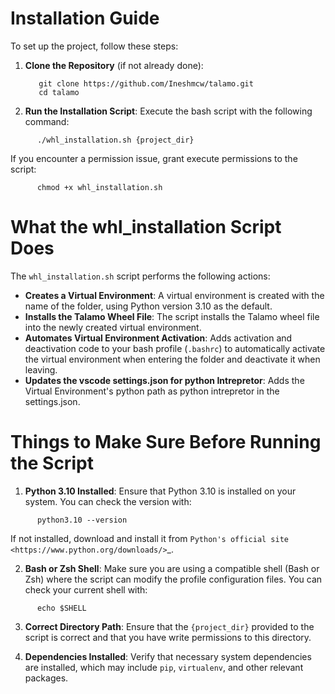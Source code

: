 
Installation Guide
==================

To set up the project, follow these steps:

1. **Clone the Repository** (if not already done):
   ```
      git clone https://github.com/Ineshmcw/talamo.git
      cd talamo
   ```

3. **Run the Installation Script**:
   Execute the bash script with the following command:
```
      ./whl_installation.sh {project_dir}
```

   If you encounter a permission issue, grant execute permissions to the script:
```
      chmod +x whl_installation.sh
```

What the whl_installation Script Does
====================

The `whl_installation.sh` script performs the following actions:

- **Creates a Virtual Environment**: A virtual environment is created with the name of the folder, using Python version 3.10 as the default.
- **Installs the Talamo Wheel File**: The script installs the Talamo wheel file into the newly created virtual environment.
- **Automates Virtual Environment Activation**: Adds activation and deactivation code to your bash profile (`.bashrc`) to automatically activate the virtual environment when entering the folder and deactivate it when leaving.
- **Updates the vscode settings.json for python Intrepretor**: Adds the Virtual Environment's python path as python intrepretor in the settings.json.

Things to Make Sure Before Running the Script
=============================================

1. **Python 3.10 Installed**:
   Ensure that Python 3.10 is installed on your system. You can check the version with:
```
      python3.10 --version
```
   If not installed, download and install it from `Python's official site <https://www.python.org/downloads/>`_.

2. **Bash or Zsh Shell**:
   Make sure you are using a compatible shell (Bash or Zsh) where the script can modify the profile configuration files. You can check your current shell with:
```
      echo $SHELL
```

3. **Correct Directory Path**:
   Ensure that the `{project_dir}` provided to the script is correct and that you have write permissions to this directory.

4. **Dependencies Installed**:
   Verify that necessary system dependencies are installed, which may include `pip`, `virtualenv`, and other relevant packages.

